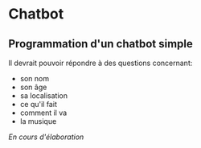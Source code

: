# Chatbot

## Programmation d'un chatbot simple
Il devrait pouvoir répondre à des questions concernant:
- son nom
- son âge
- sa localisation
- ce qu'il fait
- comment il va
- la musique

*En cours d'élaboration*